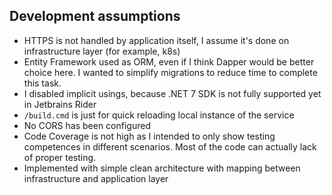 ## Development assumptions

- HTTPS is not handled by application itself, I assume it's done on infrastructure layer (for example, k8s)
- Entity Framework used as ORM, even if I think Dapper would be better choice here. I wanted to simplify migrations to reduce time to complete this task.
- I disabled implicit usings, because .NET 7 SDK is not fully supported yet in Jetbrains Rider
- `/build.cmd` is just for quick reloading local instance of the service
- No CORS has been configured
- Code Coverage is not high as I intended to only show testing competences in different scenarios. Most of the code can actually lack of proper testing.
- Implemented with simple clean architecture with mapping between infrastructure and application layer
